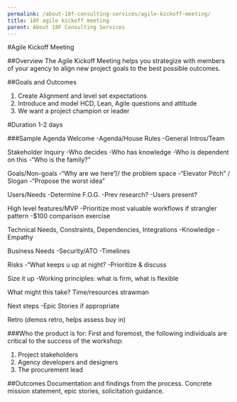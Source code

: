 ```yaml
---
permalink: /about-18f-consulting-services/agile-kickoff-meeting/
title: 18F agile kickoff meeting
parent: About 18F Consulting Services
---
```

#Agile Kickoff Meeting

##Overview
The Agile Kickoff Meeting helps you strategize with members of your agency to align new project goals to the best possible outcomes.

##Goals and Outcomes
1. Create Alignment and level set expectations
2. Introduce and model HCD, Lean, Agile questions and attitude
3. We want a project champion or leader

#Duration
1-2 days

###Sample Agenda
Welcome
-Agenda/House Rules
-General Intros/Team

Stakeholder Inquiry
-Who decides
-Who has knowledge
-Who is dependent on this
-“Who is the family?”

Goals/Non-goals
-“Why are we here”// the problem space
-“Elevator Pitch” / Slogan
-“Propose the worst idea”

Users/Needs
-Determine F.O.G.
-Prev research?
-Users present?

High level features/MVP
-Prioritize most valuable workflows if strangler pattern
-$100 comparison exercise

Technical Needs, Constraints, Dependencies, Integrations
-Knowledge
-Empathy

Business Needs
-Security/ATO
-Timelines

Risks
-“What keeps u up at night?
-Prioritize & discuss

Size it up
-Working principles: what is firm, what is flexible

What might this take? Time/resources strawman

Next steps
-Epic Stories if appropriate

Retro (demos retro, helps assess buy in)

###Who the product is for: 
First and foremost, the following individuals are critical to the success of the workshop: 
1. Project stakeholders
2. Agency developers and designers
3. The procurement lead

##Outcomes
Documentation and findings from the process.  Concrete mission statement, epic stories, solicitation guidance.

